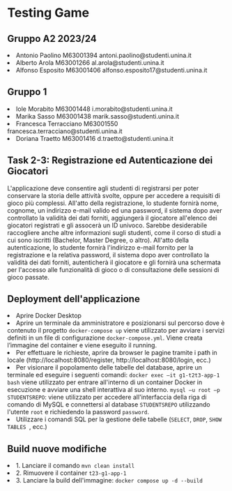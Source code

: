 <h1> Testing Game </h1>
<h2> Gruppo A2 2023/24</h2>
<li>Antonio Paolino M63001394 antoni.paolino@studenti.unina.it </li>
<li>Alberto Arola M63001266 al.arola@studenti.unina.it </li>
<li>Alfonso Esposito M63001406 alfonso.esposito17@studenti.unina.it </li>

<h2> Gruppo 1 </h2>
<li>Iole Morabito M63001448 i.morabito@studenti.unina.it </li>
<li> Marika Sasso M63001438 marik.sasso@studenti.unina.it </li>
<li> Francesca Terracciano M63001550 francesca.terracciano@studenti.unina.it </li>
<li> Doriana Traetto M63001416 d.traetto@studenti.unina.it </li>

<h2>  Task 2-3: Registrazione ed Autenticazione dei Giocatori </h2>
L'applicazione deve consentire agli studenti di registrarsi per poter conservare la storia delle attività svolte, oppure per accedere a requisiti di gioco più complessi. All'atto della registrazione, lo studente fornirà nome, cognome, un indirizzo e-mail valido ed una password, il sistema dopo aver controllato la validità dei dati forniti, aggiungerà il giocatore all'elenco dei giocatori registrati e gli assocerà un ID univoco. Sarebbe desiderabile raccogliere anche altre informazioni sugli studenti, come il corso di studi a cui sono iscritti (Bachelor, Master Degree, o altro).
All'atto della autenticazione, lo studente fornirà l'indirizzo e-mail fornito per la registrazione e la relativa password, il sistema dopo aver controllato la validità dei dati forniti, autenticherà il giocatore e gli fornirà una schermata per l'accesso alle funzionalità di gioco o di consultazione delle sessioni di gioco passate.

<h2> Deployment dell'applicazione </h2>
<li>Aprire Docker Desktop</li>
<li>Aprire un terminale da amministratore e posizionarsi sul percorso dove è contenuto il progetto
	<code>docker-compose up</code> viene utilizzato per avviare i servizi definiti in un file di configurazione <code>docker-compose.yml</code>. Viene creata l’immagine del container e viene eseguito il running.</li>
<li>Per effettuare le richieste, aprire da browser le pagine tramite i path in locale (http://localhost:8080/register, http://localhost:8080/login, ecc.) </li>
<li>Per visionare il popolamento delle tabelle del database, aprire un terminale ed eseguire i seguenti comandi:  
	<code>docker exec –it g1-t2t3-app-1 bash</code> viene utilizzato per entrare all'interno di un container Docker in esecuzione e avviare una shell interattiva al suo interno. 
	<code>mysql –u root –p STUDENTSREPO</code>: viene utilizzato per accedere all'interfaccia della riga di comando di MySQL e connettersi al database <code>STUDENTSREPO</code> utilizzando l'utente <code>root</code> e richiedendo la password <code>password</code>. </li>
<li>Utilizzare i comandi SQL per la gestione delle tabelle (<code>SELECT</code>, <code>DROP</code>, <code>SHOW TABLES </code>, ecc.) </li>

<h2> Build nuove modifiche </h2>
<li>1. Lanciare il comando <code>mvn clean install</code></li>
<li>2. Rimuovere il container <code>t23-g1-app-1</code> </li>
<li>3. Lanciare la build dell'immagine: <code>docker compose up -d --build</code></li>

